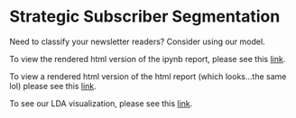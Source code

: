 # Strategic Subscriber Segmentation

Need to classify your newsletter readers? Consider using our model.

To view the rendered html version of the ipynb report, please see this [link](https://github.com/YuDrew/strategic-subscriber-segmentation/blob/main/Strategic_Subscriber_Segmentation.ipynb).

To view a rendered html version of the html report (which looks...the same lol) please see this [link](http://htmlpreview.github.io/?https://github.com/YuDrew/strategic-subscriber-segmentation/blob/main/Strategic_Subscriber_Segmentation.html).

To see our LDA visualization, please see this [link](http://htmlpreview.github.io/?https://github.com/YuDrew/strategic-subscriber-segmentation/blob/main/ldavis_prepared_12.html).
